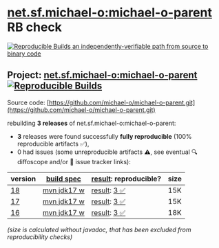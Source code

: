 [net.sf.michael-o:michael-o-parent](https://central.sonatype.com/artifact/net.sf.michael-o/michael-o-parent/versions) RB check
=======

[![Reproducible Builds](https://reproducible-builds.org/images/logos/rb.svg) an independently-verifiable path from source to binary code](https://reproducible-builds.org/)

## Project: [net.sf.michael-o:michael-o-parent](https://central.sonatype.com/artifact/net.sf.michael-o/michael-o-parent/versions) [![Reproducible Builds](https://img.shields.io/endpoint?url=https://raw.githubusercontent.com/jvm-repo-rebuild/reproducible-central/master/content/net/sf/michael-o/michael-o-parent/badge.json)](https://github.com/jvm-repo-rebuild/reproducible-central/blob/master/content/net/sf/michael-o/michael-o-parent/README.md)

Source code: [https://github.com/michael-o/michael-o-parent.git](https://github.com/michael-o/michael-o-parent.git)

rebuilding **3 releases** of net.sf.michael-o:michael-o-parent:
- **3** releases were found successfully **fully reproducible** (100% reproducible artifacts :white_check_mark:),
- 0 had issues (some unreproducible artifacts :warning:, see eventual :mag: diffoscope and/or :memo: issue tracker links):

| version | [build spec](/BUILDSPEC.md) | [result](https://reproducible-builds.org/docs/jvm/): reproducible? | size |
| -- | --------- | ------ | -- |
| [18](https://central.sonatype.com/artifact/net.sf.michael-o/michael-o-parent/18/pom) | [mvn jdk17 w](michael-o-parent-18.buildspec) | [result](michael-o-parent-18.buildinfo): [3 :white_check_mark: ](michael-o-parent-18.buildcompare) | 15K |
| [17](https://central.sonatype.com/artifact/net.sf.michael-o/michael-o-parent/17/pom) | [mvn jdk17 w](michael-o-parent-17.buildspec) | [result](michael-o-parent-17.buildinfo): [3 :white_check_mark: ](michael-o-parent-17.buildcompare) | 15K |
| [16](https://central.sonatype.com/artifact/net.sf.michael-o/michael-o-parent/16/pom) | [mvn jdk17 w](michael-o-parent-16.buildspec) | [result](michael-o-parent-16.buildinfo): [3 :white_check_mark: ](michael-o-parent-16.buildcompare) | 18K |

<i>(size is calculated without javadoc, that has been excluded from reproducibility checks)</i>

